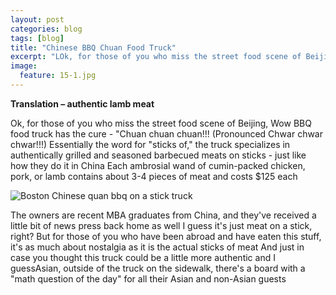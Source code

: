 ---layout: postcategories: blogtags: [blog]title: "Chinese BBQ Chuan Food Truck"excerpt: "LOk, for those of you who miss the street food scene of Beijing, the Wow BBQ food truck has the cure.  Chuan Chuan Chuan!"image:  feature: 15-1.jpg---__Translation – authentic lamb meat__Ok, for those of you who miss the street food scene of Beijing, Wow BBQ food truck has the cure -  "Chuan chuan chuan!!! (Pronounced Chwar chwar chwar!!!) Essentially the word for "sticks of," the truck specializes in authentically grilled and seasoned barbecued meats on sticks - just like how they do it in China  Each ambrosial wand of cumin-packed chicken, pork, or lamb contains about 3-4 pieces of meat and costs $125 each  ![Boston Chinese quan bbq on a stick truck](/img/15-2jpg "")The owners are recent MBA graduates from China, and they've received a little bit of news press back home as well  I guess it's just meat on a stick, right?  But for those of you who have been abroad and have eaten this stuff, it's as much about nostalgia as it is the actual sticks of meat  And just in case you thought this truck could be a little more authentic and I guessAsian, outside of the truck on the sidewalk, there's a board with a "math question of the day" for all their Asian and non-Asian guests  